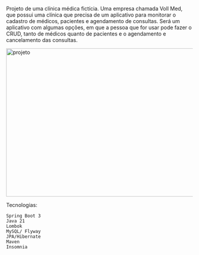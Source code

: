  Projeto de uma clínica médica fictícia. Uma empresa chamada Voll Med, que possui uma clínica que precisa de um aplicativo para monitorar o cadastro de médicos, pacientes e agendamento de consultas.
Será um aplicativo com algumas opções, em que a pessoa que for usar pode fazer o CRUD, tanto de médicos quanto de pacientes e o agendamento e cancelamento das consultas.

<img align="center" alt="projeto" height="400" width="600" src="https://cdn1.gnarususercontent.com.br/1/723333/5fadebca-1803-4fa5-90b0-ac1dc9a7718c.png">

Tecnologias:

    Spring Boot 3
    Java 21
    Lombok
    MySQL/ Flyway
    JPA/Hibernate
    Maven
    Insomnia
